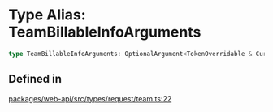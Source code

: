# Type Alias: TeamBillableInfoArguments

```ts
type TeamBillableInfoArguments: OptionalArgument<TokenOverridable & CursorPaginationEnabled & OptionalTeamAssignable & object>;
```

## Defined in

[packages/web-api/src/types/request/team.ts:22](https://github.com/slackapi/node-slack-sdk/blob/c15385ef93ccdde9702f52f7d1f445999203d794/packages/web-api/src/types/request/team.ts#L22)
